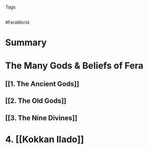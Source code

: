 ###### Tags

#FeraWorld

# Summary

# The Many Gods & Beliefs of Fera

## [[1. The Ancient Gods]]

## [[2. The Old Gods]]
## [[3. The Nine Divines]]

# 4. [[Kokkan Ilado]]
